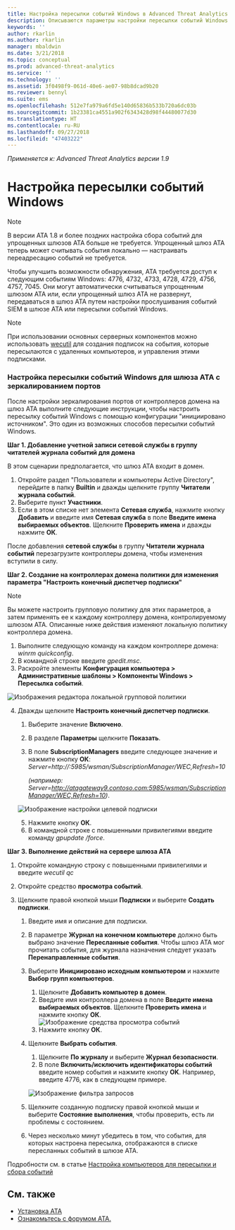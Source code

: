 ```yaml
---
title: Настройка пересылки событий Windows в Advanced Threat Analytics | Документы Майкрософт
description: Описываются параметры настройки пересылки событий Windows в ATA.
keywords: ''
author: rkarlin
ms.author: rkarlin
manager: mbaldwin
ms.date: 3/21/2018
ms.topic: conceptual
ms.prod: advanced-threat-analytics
ms.service: ''
ms.technology: ''
ms.assetid: 3f0498f9-061d-40e6-ae07-98b8dcad9b20
ms.reviewer: bennyl
ms.suite: ems
ms.openlocfilehash: 512e7fa979a6fd5e140d65836b533b720a6dc03b
ms.sourcegitcommit: 1b23381ca4551a902f6343428d98f44480077d30
ms.translationtype: HT
ms.contentlocale: ru-RU
ms.lasthandoff: 09/27/2018
ms.locfileid: "47403222"
---
```

*Применяется к: Advanced Threat Analytics версии 1.9*



# <a name="configuring-windows-event-forwarding"></a>Настройка пересылки событий Windows

> [!NOTE]
> В версии ATA 1.8 и более поздних настройка сбора событий для упрощенных шлюзов ATA больше не требуется. Упрощенный шлюз ATA теперь может считывать события локально — настраивать переадресацию событий не требуется.

Чтобы улучшить возможности обнаружения, ATA требуется доступ к следующим событиям Windows: 4776, 4732, 4733, 4728, 4729, 4756, 4757, 7045. Они могут автоматически считываться упрощенным шлюзом ATA или, если упрощенный шлюз ATA не развернут, передаваться в шлюз ATA путем настройки прослушивания событий SIEM в шлюзе ATA или пересылки событий Windows.

> [!NOTE]
> При использовании основных серверных компонентов можно использовать [wecutil](https://docs.microsoft.com/windows-server/administration/windows-commands/wecutil) для создания подписок на события, которые пересылаются с удаленных компьютеров, и управления этими подписками.

### <a name="wef-configuration-for-ata-gateways-with-port-mirroring"></a>Настройка пересылки событий Windows для шлюза ATA с зеркалированием портов

После настройки зеркалирования портов от контроллеров домена на шлюз ATA выполните следующие инструкции, чтобы настроить пересылку событий Windows с помощью конфигурации "инициировано источником". Это один из возможных способов пересылки событий Windows. 

**Шаг 1. Добавление учетной записи сетевой службы в группу читателей журнала событий для домена** 

В этом сценарии предполагается, что шлюз ATA входит в домен.

1.  Откройте раздел "Пользователи и компьютеры Active Directory", перейдите в папку **Builtin** и дважды щелкните группу **Читатели журнала событий**. 
2.  Выберите пункт **Участники**.
3.  Если в этом списке нет элемента **Сетевая служба**, нажмите кнопку **Добавить** и введите имя **Сетевая служба** в поле **Введите имена выбираемых объектов**. Щелкните **Проверить имена** и дважды нажмите **ОК**. 

После добавления **сетевой службы** в группу **Читатели журнала событий** перезагрузите контроллеры домена, чтобы изменения вступили в силу.

**Шаг 2. Создание на контроллерах домена политики для изменения параметра "Настроить конечный диспетчер подписки"** 
> [!Note] 
> Вы можете настроить групповую политику для этих параметров, а затем применять ее к каждому контроллеру домена, контролируемому шлюзом ATA. Описанные ниже действия изменяют локальную политику контроллера домена.     

1.  Выполните следующую команду на каждом контроллере домена: *winrm quickconfig*.
2.  В командной строке введите *gpedit.msc*.
3.  Раскройте элементы **Конфигурация компьютера > Административные шаблоны > Компоненты Windows > Пересылка событий**.

![Изображения редактора локальной групповой политики](media/wef%201%20local%20group%20policy%20editor.png)

4.  Дважды щелкните **Настроить конечный диспетчер подписки**.
   
    1.  Выберите значение **Включено**.
    2.  В разделе **Параметры** щелкните **Показать**.
    3.  В поле **SubscriptionManagers** введите следующее значение и нажмите кнопку **ОК**: *Server=http://<fqdnATAGateway>:5985/wsman/SubscriptionManager/WEC,Refresh=10* 
    
        *(например: Server=http://atagateway9.contoso.com:5985/wsman/SubscriptionManager/WEC,Refresh=10)*.
 
    ![Изображение настройки целевой подписки](media/wef%202%20config%20target%20sub%20manager.png)
   
    5.  Нажмите кнопку **ОК**.
    6.  В командной строке с повышенными привилегиями введите команду *gpupdate /force*. 

**Шаг 3. Выполнение действий на сервере шлюза ATA** 

1.  Откройте командную строку с повышенными привилегиями и введите *wecutil qc*
2.  Откройте средство **просмотра событий**. 
3.  Щелкните правой кнопкой мыши **Подписки** и выберите **Создать подписки**. 

    1.  Введите имя и описание для подписки. 
    2.  В параметре **Журнал на конечном компьютере** должно быть выбрано значение **Пересланные события**. Чтобы шлюз ATA мог прочитать события, для журнала назначения следует указать **Перенаправленные события**. 
    3.  Выберите **Инициировано исходным компьютером** и нажмите **Выбор групп компьютеров**.
        1.  Щелкните **Добавить компьютер в домен**.
        2.  Введите имя контроллера домена в поле **Введите имена выбираемых объектов**. Щелкните **Проверить имена** и нажмите кнопку **ОК**.  
          ![Изображение средства просмотра событий](media/wef3%20event%20viewer.png)  
        3.  Нажмите кнопку **ОК**.
     4. Щелкните **Выбрать события**.

        1. Щелкните **По журналу** и выберите **Журнал безопасности**.
        2. В поле **Включить/исключить идентификаторы событий** введите номер события и нажмите кнопку **OK**. Например, введите 4776, как в следующем примере.

        ![Изображение фильтра запросов](media/wef%204%20query%20filter.png)

    5.  Щелкните созданную подписку правой кнопкой мыши и выберите **Состояние выполнения**, чтобы проверить, есть ли проблемы с состоянием. 
    6.  Через несколько минут убедитесь в том, что события, для которых настроена пересылка, отображаются в списке пересланных событий в шлюзе ATA.


Подробности см. в статье [Настройка компьютеров для пересылки и сбора событий](https://technet.microsoft.com/library/cc748890)

## <a name="see-also"></a>См. также
- [Установка ATA](install-ata-step1.md)
- [Ознакомьтесь с форумом ATA.](https://social.technet.microsoft.com/Forums/security/home?forum=mata)
